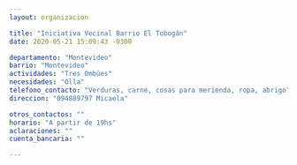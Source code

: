 ```yaml
---
layout: organizacion

title: "Iniciativa Vecinal Barrio El Tobogán"
date: 2020-05-21 15:09:43 -0300

departamento: "Montevideo"
barrio: "Montevideo"
actividades: "Tres Ombúes"
necesidades: "Olla"
telefono_contacto: "Verduras, carne, cosas para merienda, ropa, abrigo"
direccion: "094889797 Micaela"

otros_contactos: ""
horario: "A partir de 19hs"
aclaraciones: ""
cuenta_bancaria: ""

---
```

